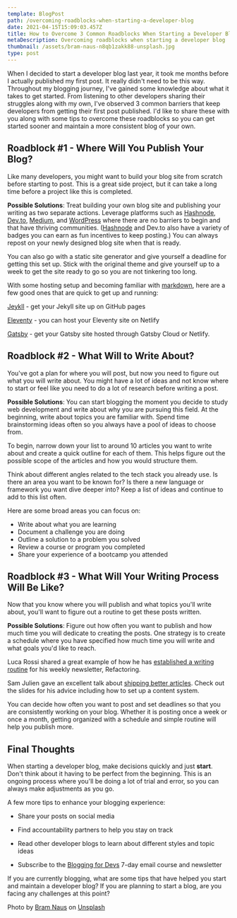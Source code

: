 ```yaml
---
template: BlogPost
path: /overcoming-roadblocks-when-starting-a-developer-blog
date: 2021-04-15T15:09:03.457Z
title: How to Overcome 3 Common Roadblocks When Starting a Developer Blog
metaDescription: Overcoming roadblocks when starting a developer blog
thumbnail: /assets/bram-naus-n8qb1zakk88-unsplash.jpg
type: post
---
```

When I decided to start a developer blog last year, it took me months before I actually published my first post. It really didn't need to be this way. Throughout my blogging journey, I've gained some knowledge about what it takes to get started. From listening to other developers sharing their struggles along with my own, I've observed 3 common barriers that keep developers from getting their first post published. I'd like to share these with you along with some tips to overcome these roadblocks so you can get started sooner and maintain a more consistent blog of your own.

## Roadblock #1 - Where Will You Publish Your Blog?

Like many developers, you might want to build your blog site from scratch before starting to post. This is a great side project, but it can take a long time before a project like this is completed.

**Possible Solutions**: Treat building your own blog site and publishing your writing as two separate actions. Leverage platforms such as  [Hashnode](https://hashnode.com/@anaveecodes/joinme),  [Dev.to](https://dev.to/),  [Medium](https://medium.com/), and [WordPress](https://wordpress.com/)  where there are no barriers to begin and that have thriving communities. ([Hashnode](https://hashnode.com/@anaveecodes/joinme) and Dev.to also have a variety of badges you can earn as fun incentives to keep posting.)  You can always repost on your newly designed blog site when that is ready.

You can also go with a static site generator and give yourself a deadline for getting this set up. Stick with the original theme and give yourself up to a week to get the site ready to go so you are not tinkering too long.

With some hosting setup and becoming familiar with [markdown](https://guides.github.com/features/mastering-markdown/), here are a few good ones that are quick to get up and running:  

 [Jeykll](https://docs.github.com/en/pages/setting-up-a-github-pages-site-with-jekyll/creating-a-github-pages-site-with-jekyll) -  get your Jekyll site up on GitHub pages  

 [Eleventy](https://github.com/ixartz/Eleventy-Starter-Boilerplate) - you can host your Eleventy site on Netlify

 [Gatsby](https://github.com/gatsbyjs/gatsby-starter-blog) - get your Gatsby site hosted through Gatsby Cloud or Netlify.


## Roadblock #2 - What Will to Write About?

You've got a plan for where you will post, but now you need to figure out what you will write about. You might have a lot of ideas and not know where to start or feel like you need to do a lot of research before writing a post.

**Possible Solutions**: You can start blogging the moment you decide to study web development and write about why you are pursuing this field. At the beginning, write about topics you are familiar with. Spend time brainstorming ideas often so you always have a pool of ideas to choose from. 

To begin, narrow down your list to around 10 articles you want to write about and create a quick outline for each of them. This helps figure out the possible scope of the articles and how you would structure them. 

Think about different angles related to the tech stack you already use. Is there an area you want to be known for? Is there a new language or framework you want dive deeper into? Keep a list of ideas and continue to add to this list often.
 
Here are some broad areas you can focus on:

- Write about what you are learning
- Document a challenge you are doing 
- Outline a solution to a problem you solved
- Review a course or program you completed
- Share your experience of a bootcamp you attended


## Roadblock #3 - What Will Your Writing Process Will Be Like?

Now that you know where you will publish and what topics you'll write about, you'll want to figure out a routine to get these posts written.

**Possible Solutions**: Figure out how often you want to publish and how much time you will dedicate to creating the posts. One strategy is to create a schedule where you have specified how much time you will write and what goals you'd like to reach. 

Luca Rossi shared a great example of how he has  [established a writing routine](https://refactoring.fm/p/how-i-write-refactoring-)  for his weekly newsletter, Refactoring.

Sam Julien gave an excellent talk about [shipping better articles](https://www.samjulien.com/ship-better-articles-faster-talk). Check out the slides for his advice including how to set up a content system. 

You can decide how often you want to post and set deadlines so that you are consistently working on your blog. Whether it is posting once a week or once a month, getting organized with a schedule and simple routine will help you publish more.

## Final Thoughts

When starting a developer blog, make decisions quickly and just **start**. Don't think about it having to be perfect from the beginning. This is an ongoing process where you'll be doing a lot of trial and error, so you can always make adjustments as you go. 

A few more tips to enhance your blogging experience:

- Share your posts on social media 

- Find accountability partners to help you stay on track

- Read other developer blogs to learn about different styles and topic ideas 

- Subscribe to the  [Blogging for Devs](https://bloggingfordevs.com/) 7-day email course and newsletter

If you are currently blogging, what are some tips that have helped you start and maintain a developer blog? If you are planning to start a blog, are you facing any challenges at this point? 

Photo by <a href="https://unsplash.com/@bramnaus?utm_source=unsplash&utm_medium=referral&utm_content=creditCopyText">Bram Naus</a> on <a href="https://unsplash.com/s/photos/laptop?utm_source=unsplash&utm_medium=referral&utm_content=creditCopyText">Unsplash</a>
  